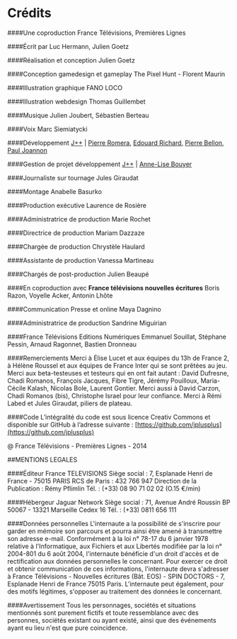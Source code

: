 # Crédits

####Une coproduction 
France Télévisions, Premières Lignes

####Écrit par
Luc Hermann, Julien Goetz

####Réalisation et conception
Julien Goetz

####Conception gamedesign et gameplay
The Pixel Hunt - Florent Maurin

####Illustration graphique
FANO LOCO

####Illustration webdesign
Thomas Guillembet

####Musique
Julien Joubert, Sébastien Berteau

####Voix
Marc Siemiatycki

####Développement
[J++](http://berlin.jplusplus.org/) | [Pierre Romera](https://twitter.com/Pirhoo), [Edouard Richard](https://twitter.com/vied12), [Pierre Bellon](https://twitter.com/Toutenrab), [Paul Joannon](https://twitter.com/pauljoannon)

####Gestion de projet développement
[J++](http://berlin.jplusplus.org/) | [Anne-Lise Bouyer](https://twitter.com/annelisebouyer)

####Journaliste sur tournage 
Jules Giraudat

####Montage
Anabelle Basurko

####Production exécutive
Laurence de Rosière

####Administratrice de production 
Marie Rochet

####Directrice de production
Mariam Dazzaze

####Chargée de production
Chrystèle Haulard

####Assistante de production
Vanessa Martineau

####Chargés de post-production
Julien Beaupé

####En coproduction avec
**France télévisions nouvelles écritures**
Boris Razon, Voyelle Acker, Antonin Lhôte

####Communication Presse et online
Maya Dagnino

####Administratrice de production
Sandrine Miguirian

####France Télévisions Editions Numériques
Emmanuel Souillat, Stéphane Pessin, Arnaud Ragonnet, Bastien Dronneau

####Remerciements
Merci à Élise Lucet et aux équipes du 13h de France 2, à Hélène Roussel et aux équipes de France Inter qui se sont prêtées au jeu. Merci aux beta-testeuses et testeurs qui en ont fait autant : David Dufresne, Chadi Romanos, François Jacques, Fibre Tigre, Jérémy Pouilloux, Maria-Cécile Kalash, Nicolas Bole, Laurent Gontier. Merci aussi à David Carzon, Chadi Romanos (bis), Christophe Israel pour leur confiance. Merci à Rémi Labed et Jules Giraudat, piliers de plateau.

####Code
L’intégralité du code est sous licence Creativ Commons et disponible sur GitHub à l’adresse suivante : [https://github.com/jplusplus](https://github.com/jplusplus)

@ France Télévisions - Premières Lignes - 2014


##MENTIONS LEGALES

####Éditeur
France TELEVISIONS
Siège social : 7, Esplanade Henri de France - 75015 PARIS
RCS de Paris : 432 766 947
Direction de la Publication : Rémy Pflimlin
Tél. : (+33) 08 90 71 02 02 (O.15 €/min)

####Hébergeur
Jaguar Network
Siège social : 71, Avenue André Roussin BP 50067 - 13321 Marseille Cedex 16
Tél. : (+33) 0811 656 111

####Données personnelles
L'internaute a la possibilité de s'inscrire pour garder en mémoire son parcours et pourra ainsi être amené à transmettre son adresse e-mail.
Conformément à la loi n° 78-17 du 6 janvier 1978 relative à l'Informatique, aux Fichiers et aux Libertés modifiée par la loi n° 2004-801 du 6 août 2004, l'internaute bénéficie d'un droit d'accès et de rectification aux données personnelles le concernant.
Pour exercer ce droit et obtenir communication de ces informations, l'internaute devra s'adresser à France Télévisions - Nouvelles écritures (Bât. EOS) - SPIN DOCTORS - 7, Esplanade Henri de France 75015 Paris.
L'internaute peut également, pour des motifs légitimes, s'opposer au traitement des données le concernant.

####Avertissement
Tous les personnages, sociétés et situations mentionnés sont purement fictifs et toute ressemblance avec des personnes, sociétés existant ou ayant existé, ainsi que des événements ayant eu lieu n'est que pure coincidence.
 
